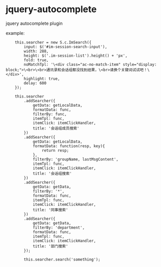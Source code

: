 # jquery-autocomplete
jquery autocomplete plugin

example:


		this.searcher = new S.c.ImSearch({
			input: $('#im-session-search-input'),
			width: 288,
			height: $('.im-session-list').height() + 'px',
			fold: true,
			noMatchTpl: '\<div class="ac-no-match-item" style="display: block;">\<br>\<br>通讯录和会话组都没找到结果，\<br>请换个关键词试试吧！\</div>',
			highlight: true,
			delay: 600
		});
		
		this.searcher
			.addSearcher({
				getData: getLocalData,
				formatData: func,
				filterBy: func,
				itemTpl: func,
				itemClick: itemClickHandler,
				title: '会话组成员搜索'
			})
			.addSearcher({
				getData: getLocalData,
				formatData: function(resp, key){
					return resp;
				},
				filterBy: 'groupName, lastMsgContent',
				itemTpl: func,
				itemClick: itemClickHandler,
				title: '会话组搜索'
			})
			.addSearcher({
				getData: getData,
				filterBy: '*',
				formatData: func,
				itemTpl: func,
				itemClick: itemClickHandler,
				title: '同事搜索'
			})
			.addSearcher({
				getData: getData,
				filterBy: 'department',
				formatData: func,
				itemTpl: func,
				itemClick: itemClickHandler,
				title: '部门搜索'
			});

			this.searcher.search('something');
